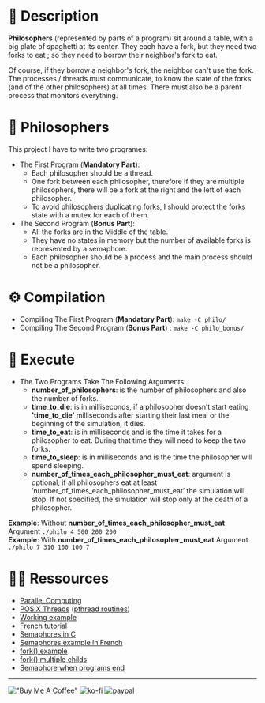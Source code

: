 # 🤔 Description

**Philosophers** (represented by parts of a program) sit around a table, with a big plate of spaghetti at its center. They each have a fork, but they need two forks to eat ; so they need to borrow their neighbor's fork to eat.

Of course, if they borrow a neighbor's fork, the neighbor can't use the fork. The processes / threads must communicate, to know the state of the forks (and of the other philosophers) at all times. There must also be a parent process that monitors everything.

# 📙 Philosophers
This project I have to write two programes:
- The First Program (**Mandatory Part**):
  - Each philosopher should be a thread.
  - One fork between each philosopher, therefore if they are multiple philosophers, there will be a fork at the right and the left of each philosopher.
  - To avoid philosophers duplicating forks, I should protect the forks state with a mutex for each of them.
- The Second Program (**Bonus Part**):
  - All the forks are in the Middle of the table.
  - They have no states in memory but the number of available forks is represented by a semaphore.
  - Each philosopher should be a process and the main process should not be a philosopher.

# ⚙️ Compilation
- Compiling The First Program (**Mandatory Part**): `make -C philo/` 
- Compiling The Second Program (**Bonus Part**) : `make -C philo_bonus/`
# 🔑 Execute

- The Two Programs Take The Following Arguments:
  - **number_of_philosophers**: is the number of philosophers and also the number of forks.
  - **time_to_die**: is in milliseconds, if a philosopher doesn’t start eating **’time_to_die’** milliseconds after starting their last meal or the beginning of the simulation, it dies.
  - **time_to_eat**: is in milliseconds and is the time it takes for a philosopher to eat. During that time they will need to keep the two forks.
  - **time_to_sleep**: is in milliseconds and is the time the philosopher will spend sleeping.
  - **number_of_times_each_philosopher_must_eat**: argument is optional, if all philosophers eat at least ’number_of_times_each_philosopher_must_eat’ the
simulation will stop. If not specified, the simulation will stop only at the death of a philosopher.

**Example**: Without **number_of_times_each_philosopher_must_eat** Argument `./philo 4 500 200 200`</br>
**Example**: With **number_of_times_each_philosopher_must_eat** Argument `./philo 7 310 100 100 7`

# 👨‍💻 Ressources

* [Parallel Computing](https://computing.llnl.gov/tutorials/parallel_comp/)
* [POSIX Threads](https://computing.llnl.gov/tutorials/pthreads/) ([pthread routines](https://computing.llnl.gov/tutorials/pthreads/#AppendixA))
* [Working example](https://timmurphy.org/2010/05/04/pthreads-in-c-a-minimal-working-example/)
* [French tutorial](https://franckh.developpez.com/tutoriels/posix/pthreads/)
* [Semaphores in C](http://greenteapress.com/thinkos/html/thinkos012.html)
* [Semaphores example in French](http://jean-luc.massat.perso.luminy.univ-amu.fr/ens/docs/thread-sem.html)
* [fork() example](https://timmurphy.org/2014/04/26/using-fork-in-cc-a-minimum-working-example/)
* [fork() multiple childs](https://stackoverflow.com/questions/876605/multiple-child-process)
* [Semaphore when programs end](https://stackoverflow.com/questions/9537068/sem-close-vs-sem-unlink-when-process-terminates)
---
[!["Buy Me A Coffee"](https://www.buymeacoffee.com/assets/img/custom_images/orange_img.png)](https://www.buymeacoffee.com/barimehdi77)
[![ko-fi](https://ko-fi.com/img/githubbutton_sm.svg)](https://ko-fi.com/K3K45UOA7)
[![paypal](https://www.paypalobjects.com/en_US/i/btn/btn_donateCC_LG.gif)](https://paypal.me/barimehdi77)
